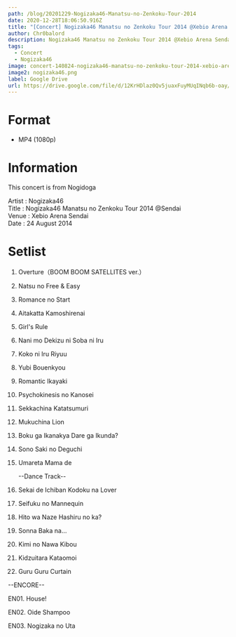 ```yaml
---
path: /blog/20201229-Nogizaka46-Manatsu-no-Zenkoku-Tour-2014
date: 2020-12-28T18:06:50.916Z
title: "[Concert] Nogizaka46 Manatsu no Zenkoku Tour 2014 @Xebio Arena Sendai"
author: Chr0balord
description: Nogizaka46 Manatsu no Zenkoku Tour 2014 @Xebio Arena Sendai
tags:
  - Concert
  - Nogizaka46
image: concert-140824-nogizaka46-manatsu-no-zenkoku-tour-2014-xebio-arena-sendai.mp4_thumbs_-2020.12.29_00.38.48-.jpg
image2: nogizaka46.png
label: Google Drive
url: https://drive.google.com/file/d/12KrHDlaz0Qv5juaxFuyMUqINqb6b-oay/view?usp=sharing
---
```

# Format

* MP4 (1080p)

# Information

This concert is from Nogidoga

Artist : Nogizaka46 <br>Title : Nogizaka46 Manatsu no Zenkoku Tour 2014 @Sendai <br> Venue : Xebio Arena Sendai <br>Date : 24 August 2014

# Setlist

1. Overture（BOOM BOOM SATELLITES ver.）
2. Natsu no Free & Easy
3. Romance no Start
4. Aitakatta Kamoshirenai
5. Girl's Rule
6. Nani mo Dekizu ni Soba ni Iru
7. Koko ni Iru Riyuu
8. Yubi Bouenkyou
9. Romantic Ikayaki
10. Psychokinesis no Kanosei 
11. Sekkachina Katatsumuri
12. Mukuchina Lion
13. Boku ga Ikanakya Dare ga Ikunda?
14. Sono Saki no Deguchi
15. Umareta Mama de

    \--Dance Track--
16. Sekai de Ichiban Kodoku na Lover
17. Seifuku no Mannequin
18. Hito wa Naze Hashiru no ka?
19. Sonna Baka na...
20. Kimi no Nawa Kibou
21. Kidzuitara Kataomoi 
22. Guru Guru Curtain

\--ENCORE--

EN01. House!

EN02. Oide Shampoo

EN03. Nogizaka no Uta